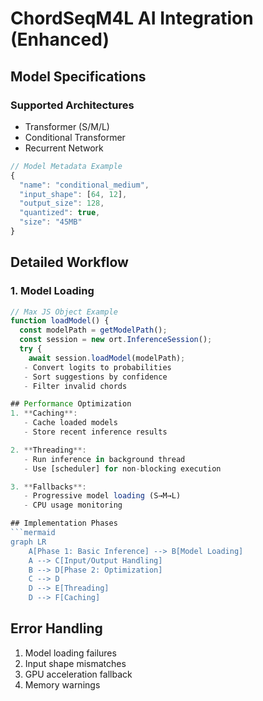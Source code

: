 # ChordSeqM4L AI Integration (Enhanced)

## Model Specifications
### Supported Architectures
- Transformer (S/M/L)
- Conditional Transformer  
- Recurrent Network

```javascript
// Model Metadata Example
{
  "name": "conditional_medium",
  "input_shape": [64, 12],
  "output_size": 128, 
  "quantized": true,
  "size": "45MB"
}
```

## Detailed Workflow

### 1. Model Loading
```javascript
// Max JS Object Example
function loadModel() {
  const modelPath = getModelPath();
  const session = new ort.InferenceSession();
  try {
    await session.loadModel(modelPath);
   - Convert logits to probabilities
   - Sort suggestions by confidence
   - Filter invalid chords

## Performance Optimization
1. **Caching**:
   - Cache loaded models
   - Store recent inference results

2. **Threading**:
   - Run inference in background thread
   - Use [scheduler] for non-blocking execution

3. **Fallbacks**:
   - Progressive model loading (S→M→L)
   - CPU usage monitoring

## Implementation Phases
```mermaid
graph LR
    A[Phase 1: Basic Inference] --> B[Model Loading]
    A --> C[Input/Output Handling]
    B --> D[Phase 2: Optimization]
    C --> D
    D --> E[Threading]
    D --> F[Caching]
```

## Error Handling
1. Model loading failures
2. Input shape mismatches
3. GPU acceleration fallback
4. Memory warnings